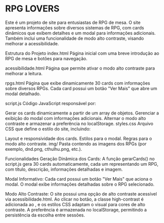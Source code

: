 # RPG LOVERS
Este é um projeto de site para entusiastas de RPG de mesa. O site apresenta informações sobre diversos sistemas de RPG, com cards dinâmicos que exibem detalhes e um modal para informações adicionais. Também inclui uma funcionalidade de modo alto contraste, visando melhorar a acessibilidade.

Estrutura do Projeto
index.html
Página inicial com uma breve introdução ao RPG de mesa e botões para navegação.

acessibilidade.html
Página que permite ativar o modo alto contraste para melhorar a leitura.

rpgs.html
Página que exibe dinamicamente 30 cards com informações sobre diversos RPGs. Cada card possui um botão "Ver Mais" que abre um modal detalhado.

script.js
Código JavaScript responsável por:

Gerar os cards dinamicamente a partir de um array de objetos.
Gerenciar a exibição do modal com informações adicionais.
Alternar o modo alto contraste e armazenar a preferência no localStorage.
styles.css
Arquivo CSS que define o estilo do site, incluindo:

Layout e responsividade dos cards.
Estilos para o modal.
Regras para o modo alto contraste.
img/
Pasta contendo as imagens dos RPGs (por exemplo, dnd.png, cthulhu.png, etc.).

Funcionalidades
Geração Dinâmica dos Cards:
A função gerarCards() no script.js gera 30 cards automaticamente, cada um representando um RPG, com título, descrição, informações detalhadas e imagem.

Modal Informativo:
Cada card possui um botão "Ver Mais" que aciona o modal. O modal exibe informações detalhadas sobre o RPG selecionado.

Modo Alto Contraste:
O site possui uma opção de alto contraste acessível via acessibilidade.html. Ao clicar no botão, a classe high-contrast é adicionada ao <body>, e os estilos CSS adaptam o visual para cores de alto contraste. A preferência é armazenada no localStorage, permitindo a persistência da escolha entre sessões.
